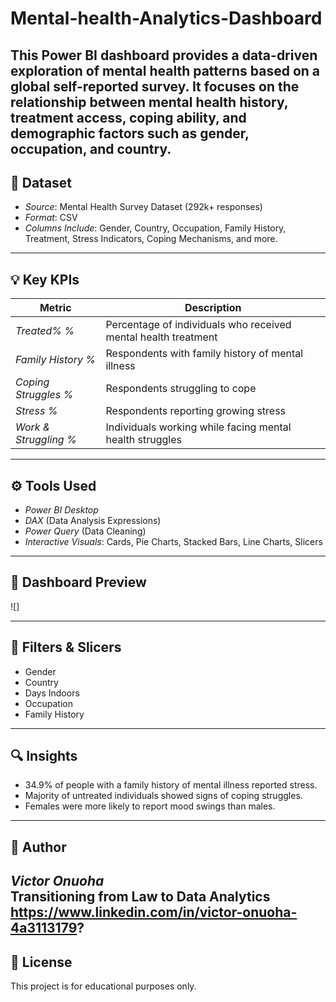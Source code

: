 # Mental-health-Analytics-Dashboard
This Power BI dashboard provides a data-driven exploration of mental health patterns based on a global self-reported survey. It focuses on the relationship between mental health history, treatment access, coping ability, and demographic factors such as gender, occupation, and country.
---

## 📁 Dataset

- *Source*: Mental Health Survey Dataset (292k+ responses)
- *Format*: CSV
- *Columns Include*: Gender, Country, Occupation, Family History, Treatment, Stress Indicators, Coping Mechanisms, and more.

---

## 💡 Key KPIs

| Metric | Description |
|--------|-------------|
| *Treated% %* | Percentage of individuals who received mental health treatment |
| *Family History %* | Respondents with family history of mental illness |
| *Coping Struggles %* | Respondents struggling to cope |
| *Stress %* | Respondents reporting growing stress |
| *Work & Struggling %* | Individuals working while facing mental health struggles |

---

## ⚙ Tools Used

- *Power BI Desktop*
- *DAX* (Data Analysis Expressions)
- *Power Query* (Data Cleaning)
- *Interactive Visuals*: Cards, Pie Charts, Stacked Bars, Line Charts, Slicers

---

## 📸 Dashboard Preview
![]


---

## 📌 Filters & Slicers

- Gender
- Country
- Days Indoors
- Occupation
- Family History

---

## 🔍 Insights

- 34.9% of people with a family history of mental illness reported stress.
- Majority of untreated individuals showed signs of coping struggles.
- Females were more likely to report mood swings than males.

---

## 👤 Author

*Victor Onuoha*  
Transitioning from Law to Data Analytics  
https://www.linkedin.com/in/victor-onuoha-4a3113179?
---

## 📎 License

This project is for educational purposes only.
